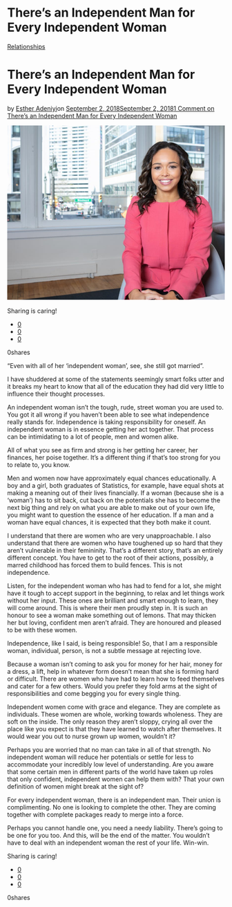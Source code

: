 # There’s an Independent Man for Every Independent Woman

[Relationships](https://estheradeniyi.com/category/relationships/)
# There&#x2019;s an Independent Man for Every Independent Woman

by [Esther Adeniyi](https://estheradeniyi.com/author/esther-adeniyi/)on [September 2, 2018September 2, 2018](https://estheradeniyi.com/every-independent-woman/)[1 Comment on There&#x2019;s an Independent Man for Every Independent Woman](https://estheradeniyi.com/every-independent-woman/#comments)

![](images\pexels-photo-1367270.jpeg)

Sharing is caring!

- [0](https://www.facebook.com/sharer/sharer.php?u=https%3A%2F%2Festheradeniyi.com%2Fevery-independent-woman%2F&amp;t=There%27s%20an%20Independent%20Man%20for%20Every%20Independent%20Woman)
- [0](https://twitter.com/intent/tweet?text=There%27s%20an%20Independent%20Man%20for%20Every%20Independent%20Woman&amp;url=https%3A%2F%2Festheradeniyi.com%2Fevery-independent-woman%2F)
- [0](#)

0shares

&#x201C;Even with all of her &#x2018;independent woman&#x2019;, see, she still got married&#x201D;.

I have shuddered at some of the statements seemingly smart folks utter and it breaks my heart to know that all of the education they had did very little to influence their thought processes.

An independent woman isn&#x2019;t the tough, rude, street woman you are used to. You got it all wrong if you haven&#x2019;t been able to see what independence really stands for. Independence is taking responsibility for oneself. An independent woman is in essence getting her act together. That process can be intimidating to a lot of people, men and women alike.

All of what you see as firm and strong is her getting her career, her finances, her poise together. It&#x2019;s a different thing if that&#x2019;s too strong for you to relate to, you know.

Men and women now have approximately equal chances educationally. A boy and a girl, both graduates of Statistics, for example, have equal shots at making a meaning out of their lives financially. If a woman (because she is a &#x2018;woman&#x2019;) has to sit back, cut back on the potentials she has to become the next big thing and rely on what you are able to make out of your own life, you might want to question the essence of her education. If a man and a woman have equal chances, it is expected that they both make it count.

I understand that there are women who are very unapproachable. I also understand that there are women who have toughened up so hard that they aren&#x2019;t vulnerable in their femininity. That&#x2019;s a different story, that&#x2019;s an entirely different concept. You have to get to the root of their actions, possibly, a marred childhood has forced them to build fences. This is not independence.

Listen, for the independent woman who has had to fend for a lot, she might have it tough to accept support in the beginning, to relax and let things work without her input. These ones are brilliant and smart enough to learn, they will come around. This is where their men proudly step in. It is such an honour to see a woman make something out of lemons. That may thicken her but loving, confident men aren&#x2019;t afraid. They are honoured and pleased to be with these women.

Independence, like I said, is being responsible! So, that I am a responsible woman, individual, person, is not a subtle message at rejecting love.

Because a woman isn&#x2019;t coming to ask you for money for her hair, money for a dress, a lift, help in whatever form doesn&#x2019;t mean that she is forming hard or difficult. There are women who have had to learn how to feed themselves and cater for a few others. Would you prefer they fold arms at the sight of responsibilities and come begging you for every single thing.

Independent women come with grace and elegance. They are complete as individuals. These women are whole, working towards wholeness. They are soft on the inside. The only reason they aren&#x2019;t sloppy, crying all over the place like you expect is that they have learned to watch after themselves. It would wear you out to nurse grown up women, wouldn&#x2019;t it?

Perhaps you are worried that no man can take in all of that strength. No independent woman will reduce her potentials or settle for less to accommodate your incredibly low level of understanding. Are you aware that some certain men in different parts of the world have taken up roles that only confident, independent women can help them with? That your own definition of women might break at the sight of?

For every independent woman, there is an independent man. Their union is complimenting. No one is looking to complete the other. They are coming together with complete packages ready to merge into a force.

Perhaps you cannot handle one, you need a needy liability. There&#x2019;s going to be one for you too. And this, will be the end of the matter. You wouldn&#x2019;t have to deal with an independent woman the rest of your life. Win-win.

Sharing is caring!

- [0](https://www.facebook.com/sharer/sharer.php?u=https%3A%2F%2Festheradeniyi.com%2Fevery-independent-woman%2F&amp;t=There%27s%20an%20Independent%20Man%20for%20Every%20Independent%20Woman)
- [0](https://twitter.com/intent/tweet?text=There%27s%20an%20Independent%20Man%20for%20Every%20Independent%20Woman&amp;url=https%3A%2F%2Festheradeniyi.com%2Fevery-independent-woman%2F)
- [0](#)

0shares